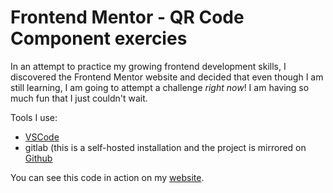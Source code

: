 # Frontend Mentor - QR Code Component exercies

In an attempt to practice my growing frontend development skills, I discovered the Frontend Mentor website and decided that even though I am still learning, I am going to attempt a challenge *right now*! I am having so much fun that I just couldn't wait. 

Tools I use: 

- [VSCode](https://code.visualstudio.com/)
- gitlab (this is a self-hosted installation and the project is mirrored on [Github](https://github.com/fyrfli/qr-code-component-challenge)


You can see this code in action on my [website](https://fyrfli.me/projects/qr-code-component-challenge/).
